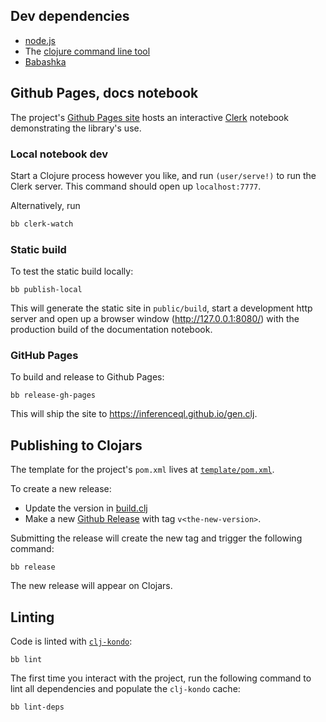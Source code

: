 ## Dev dependencies

- [node.js](https://nodejs.org/en/)
- The [clojure command line tool](https://clojure.org/guides/install_clojure)
- [Babashka](https://github.com/babashka/babashka#installation)

## Github Pages, docs notebook

The project's [Github Pages site](https://inferenceql.github.io/gen.clj) hosts
an interactive [Clerk](https://github.com/nextjournal/clerk) notebook
demonstrating the library's use.

### Local notebook dev

Start a Clojure process however you like, and run `(user/serve!)` to run the
Clerk server. This command should open up `localhost:7777`.

Alternatively, run

```sh
bb clerk-watch
```

### Static build

To test the static build locally:

```
bb publish-local
```

This will generate the static site in `public/build`, start a development http
server and open up a browser window (http://127.0.0.1:8080/) with the production
build of the documentation notebook.

### GitHub Pages

To build and release to Github Pages:

```
bb release-gh-pages
```

This will ship the site to https://inferenceql.github.io/gen.clj.

## Publishing to Clojars

The template for the project's `pom.xml` lives at
[`template/pom.xml`](https://github.com/InferenceQL/gen.clj/blob/main/template/pom.xml).

To create a new release:

- Update the version in
  [build.clj](https://github.com/InferenceQL/gen.clj/blob/main/build.clj)
- Make a new [Github
  Release](https://github.com/InferenceQL/gen.clj/releases) with tag
  `v<the-new-version>`.

Submitting the release will create the new tag and trigger the following
command:

```
bb release
```

The new release will appear on Clojars.

## Linting

Code is linted with [`clj-kondo`](https://github.com/clj-kondo/clj-kondo):

```
bb lint
```

The first time you interact with the project, run the following command to lint
all dependencies and populate the `clj-kondo` cache:

```
bb lint-deps
```
